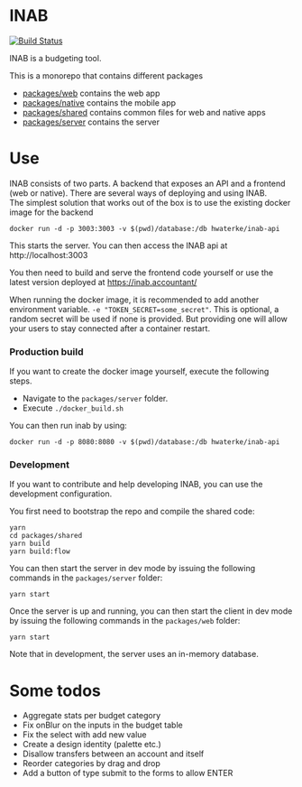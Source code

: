 # INAB

[![Build Status](https://travis-ci.org/hwaterke/inab.svg?branch=develop)](https://travis-ci.org/hwaterke/inab)

INAB is a budgeting tool.

This is a monorepo that contains different packages

- [packages/web](packages/web) contains the web app
- [packages/native](packages/native) contains the mobile app
- [packages/shared](packages/shared) contains common files for web and native
  apps
- [packages/server](packages/server) contains the server

# Use

INAB consists of two parts. A backend that exposes an API and a frontend (web or
native). There are several ways of deploying and using INAB.  
The simplest solution that works out of the box is to use the existing docker
image for the backend

```
docker run -d -p 3003:3003 -v $(pwd)/database:/db hwaterke/inab-api
```

This starts the server. You can then access the INAB api at
http://localhost:3003

You then need to build and serve the frontend code yourself or use the latest
version deployed at https://inab.accountant/

When running the docker image, it is recommended to add another environment
variable. `-e "TOKEN_SECRET=some_secret"`. This is optional, a random secret
will be used if none is provided. But providing one will allow your users to
stay connected after a container restart.

### Production build

If you want to create the docker image yourself, execute the following steps.

- Navigate to the `packages/server` folder.
- Execute `./docker_build.sh`

You can then run inab by using:

```
docker run -d -p 8080:8080 -v $(pwd)/database:/db hwaterke/inab-api
```

### Development

If you want to contribute and help developing INAB, you can use the development
configuration.

You first need to bootstrap the repo and compile the shared code:

```
yarn
cd packages/shared
yarn build
yarn build:flow
```

You can then start the server in dev mode by issuing the following commands in
the `packages/server` folder:

```
yarn start
```

Once the server is up and running, you can then start the client in dev mode by
issuing the following commands in the `packages/web` folder:

```
yarn start
```

Note that in development, the server uses an in-memory database.

# Some todos

- Aggregate stats per budget category
- Fix onBlur on the inputs in the budget table
- Fix the select with add new value
- Create a design identity (palette etc.)
- Disallow transfers between an account and itself
- Reorder categories by drag and drop
- Add a button of type submit to the forms to allow ENTER
